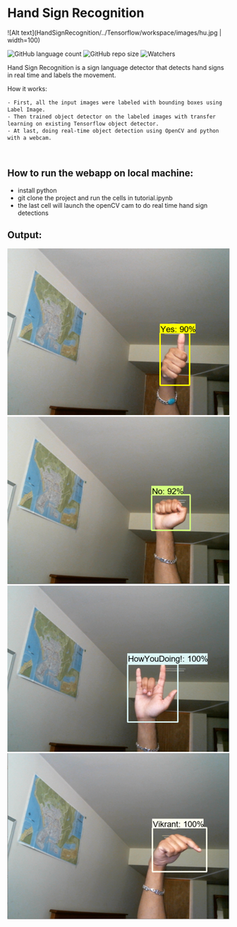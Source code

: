 
# Hand Sign Recognition
![Alt text](HandSignRecognition/../Tensorflow/workspace/images/hu.jpg | width=100)

![GitHub language count](https://img.shields.io/github/languages/count/Vikrant00/HandSignRecognition)
![GitHub repo size](https://img.shields.io/github/repo-size/Vikrant00/HandSignRecognition)
![Watchers](https://img.shields.io/github/watchers/Vikrant00/HandSignRecognition?style=social)

 Hand Sign Recognition is a sign language detector that detects hand signs in real time and labels the movement.
 
 How it works:
```
- First, all the input images were labeled with bounding boxes using Label Image.
- Then trained object detector on the labeled images with transfer learning on existing Tensorflow object detector.
- At last, doing real-time object detection using OpenCV and python with a webcam.
```
<br>

## How to run the webapp on local machine:
- install python
- git clone the project and run the cells in tutorial.ipynb
- the last cell will launch the openCV cam to do real time hand sign detections

## Output:
![Alt text](HandSignRecognition/../Tensorflow/workspace/images/1.png)
![Alt text](HandSignRecognition/../Tensorflow/workspace/images/2.png)
![Alt text](HandSignRecognition/../Tensorflow/workspace/images/3.png)
![Alt text](HandSignRecognition/../Tensorflow/workspace/images/4.png)
